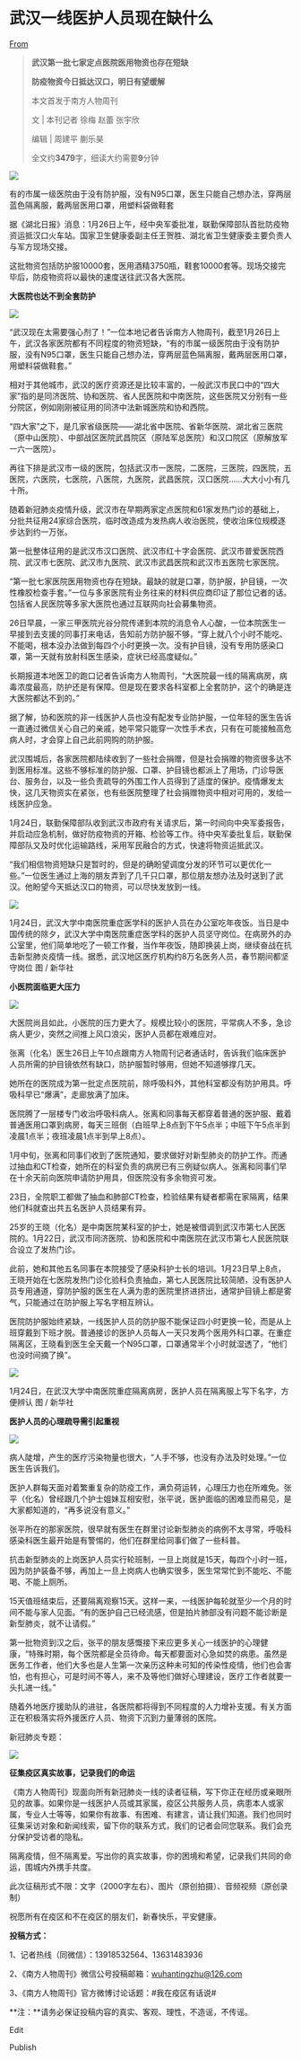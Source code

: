 # 武汉一线医护人员现在缺什么

[From](https://mp.weixin.qq.com/s/UxguDEWZmis84eil08B6qQ)  

> **武汉第一批七家定点医院医用物资也存在短缺**
>
> **防疫物资今日抵达汉口，明日有望缓解**
>
> 本文首发于南方人物周刊
>
> 文 | 本刊记者 徐梅 赵蕾 张宇欣
>
> 编辑 | 周建平 蒯乐昊
>
> 全文约**3479**字，细读大约需要**9**分钟

![](https://res.cloudinary.com/dqvsulqdb/image/upload/v1580995557/iig08avhzhgmn7cawtus.jpg)

有的市属一级医院由于没有防护服，没有N95口罩，医生只能自己想办法，穿两层蓝色隔离服，戴两层医用口罩，用塑料袋做鞋套

据《湖北日报》消息：1月26日上午，经中央军委批准，联勤保障部队首批防疫物资运抵汉口火车站。国家卫生健康委副主任王贺胜、湖北省卫生健康委主要负责人与军方现场交接。

这批物资包括防护服10000套，医用酒精3750瓶，鞋套10000套等。现场交接完毕后，防疫物资将以最快的速度送往武汉各大医院。

**大医院也达不到全套防护**

![](https://res.cloudinary.com/dqvsulqdb/image/upload/v1580995559/dztbuocf01eyx7ojjxq5.png)

“武汉现在太需要强心剂了！”一位本地记者告诉南方人物周刊，截至1月26日上午，武汉各家医院都有不同程度的物资短缺，“有的市属一级医院由于没有防护服，没有N95口罩，医生只能自己想办法，穿两层蓝色隔离服，戴两层医用口罩，用塑料袋做鞋套。”

相对于其他城市，武汉的医疗资源还是比较丰富的，一般武汉市民口中的“四大家”指的是同济医院、协和医院、省人民医院和中南医院，这些医院又分别有一些分院区，例如刚刚被征用的同济中法新城医院和协和西院。

“四大家”之下，是几家省级医院——湖北省中医院、省新华医院、湖北省三医院（原中山医院）、中部战区医院武昌院区（原陆军总医院）和汉口院区（原解放军一六一医院）。

再往下排是武汉市一级的医院，包括武汉市一医院，二医院，三医院，四医院，五医院，六医院，七医院，八医院，九医院，武昌医院，汉口医院……大大小小有几十所。

随着新冠肺炎疫情升级，武汉市在早期两家定点医院和61家发热门诊的基础上，分批共征用24家综合医院，临时改造成为发热病人收治医院，使收治床位规模逐步达到约一万张。

第一批整体征用的是武汉市汉口医院、武汉市红十字会医院、武汉市普爱医院西院、武汉市七医院、武汉市九医院、武汉市武昌医院和武汉市五医院七家医院。

“第一批七家医院医用物资也存在短缺。最缺的就是口罩，防护服，护目镜，一次性橡胶检查手套。”一位与多家医院有业务往来的材料供应商印证了那位记者的话。包括省人民医院等多家大医院也通过互联网向社会募集物资。

26日早晨，一家三甲医院光谷分院传递到本院的消息令人心酸，一位本院医生一早接到去支援的同事打来电话，告知前方防护服不够，“穿上就八个小时不能吃、不能喝，根本没办法做到每四个小时更换一次。没有护目镜，没有专用防感染口罩，第一天就有放射科医生感染，症状已经高度疑似。”

长期报道本地医卫的跑口记者告诉南方人物周刊，“大医院最一线的隔离病房，病毒浓度最高，防护还是有保障。但是现在要求各科室都上全套防护，这个的确是连大医院都达不到的。”

据了解，协和医院的非一线医护人员也没有配发专业防护服，一位年轻的医生告诉一直通过微信关心自己的亲戚，她平常只能穿一次性手术衣，只有在可能接触高危病人时，才会穿上自己此前网购的防护服。

武汉围城后，各家医院都陆续收到了一些社会捐赠，但是社会捐赠的物资很多达不到医用标准。这些不够标准的防护服、口罩、护目镜也都派上了用场，门诊导医台、服务台，以及一些负责疏导的外围工作人员得到了适度的保护。疫情爆发太快，这几天物资实在紧张，也有些医院整理了社会捐赠物资中相对可用的，发给一线医护应急。

1月24日，联勤保障部队收到武汉市政府有关请求后，第一时间向中央军委报告，并启动应急机制，做好防疫物资的开箱、检验等工作。待中央军委批复后，联勤保障部队又及时优化运输路线，采用军民融合的方式，快速将物资运抵武汉。

“我们相信物资短缺只是暂时的，但是的确盼望调度分发的环节可以更优化一些。”一位医生通过上海的朋友弄到了几千只口罩，那位朋友想办法及时送到了武汉。他盼望今天抵达汉口的物资，可以尽快发放到一线。

![](https://res.cloudinary.com/dqvsulqdb/image/upload/v1580995559/cqohjskuudhczy2ypdfk.jpg)

1月24日，武汉大学中南医院重症医学科的医护人员在办公室吃年夜饭。当日是中国传统的除夕，武汉大学中南医院重症医学科的医护人员坚守岗位。在病房外的办公室里，他们简单地吃了一顿工作餐，当作年夜饭，随即换装上岗，继续奋战在抗击新型肺炎疫情一线。据悉，武汉地区医疗机构约8万名医务人员，春节期间都坚守岗位 图 / 新华社

**小医院面临更大压力**

![](https://res.cloudinary.com/dqvsulqdb/image/upload/v1580995560/jmfbjouueoclsy1zgx4e.png)

大医院尚且如此，小医院的压力更大了。规模比较小的医院，平常病人不多，急诊病人更少，突然之间推上风口浪尖，医护人员都在艰难应对。

张离（化名）医生26日上午10点跟南方人物周刊记者通话时，告诉我们临床医护人员所需的护目镜依然有缺口，防护服暂时够用，但她不知道够撑几天。

她所在的医院成为第一批定点医院前，除呼吸科外，其他科室都没有防护用具。呼吸科早已“爆满”，走廊放满了加床。

医院腾了一层楼专门收治呼吸科病人。张离和同事每天都穿着普通的医护服、戴着普通医用口罩到病房，每天三班倒（白班早上8点到下午5点半；中班下午5点半到凌晨1点半；夜班凌晨1点半到早上8点）。

1月中旬，张离和同事们收到了医院通知，要求做好对新型肺炎的防护工作。而通过抽血和CT检查，她所在的科室负责的病房已有三例疑似病人。张离和同事们早在十余天前向医院申请防护用具，但医院没有多余物资可发。

23日，全院职工都做了抽血和肺部CT检查，检验结果有疑者都需在家隔离，结果他们科就查出共五名医护人员结果有异。

25岁的王晓（化名）是中南医院某科室的护士，她是被借调到武汉市第七人民医院的。1月22日，武汉市同济医院、协和医院和中南医院在武汉市第七人民医院联合设立了发热门诊。

此前，她和其他五名同事在本院接受了感染科护士长的培训。1月23日早上8点，王晓开始在七医院发热门诊化验科负责抽血，第七人民医院比较简陋，没有医护人员专用通道，穿防护服的医生在人满为患的医院里挤进挤出，通常护目镜上都是雾气，只能通过在防护服上写名字相互辨认。

医院防护服始终紧缺，一线医护人员的防护服不能保证四小时更换一轮，而是从上班穿戴到下班才脱。普通接诊的医护人员每人一天只发两个医用外科口罩。在重症隔离区，王晓看到医生全天戴一个N95口罩，口罩通常半个小时就湿透了，“他们也没时间摘了换”。

![](https://res.cloudinary.com/dqvsulqdb/image/upload/v1580995561/cy27du05hrhqteu0llur.jpg)

1月24日，在武汉大学中南医院重症隔离病房，医护人员在隔离服上写下名字，方便辨认 图 / 新华社

**医护人员的心理疏导需引起重视**

![](https://res.cloudinary.com/dqvsulqdb/image/upload/v1580995562/ehv8cwsckysppdqcgmk2.png)

病人陡增，产生的医疗污染物量也很大，“人手不够，也没有办法及时处理。”一位医生告诉我们。

医护人群每天面对着繁重复杂的防疫工作，满负荷运转，心理压力也在所难免。张平（化名）曾经跟几个护士姐妹互相安慰，张平说，医护面临的困难显而易见，是大家都知道的，“再多说没有意义。”

张平所在的那家医院，很早就有医生在群里讨论新型肺炎的病例不太寻常，呼吸科感染科医生最开始是有警惕的，他们在群里给同事们做了一些科普。

抗击新型肺炎的上岗医护人员实行轮班制，一旦上岗就是15天，每四个小时一班，因为防护装备不够，再加上一旦上岗病人也确实很多，医生常常忙到不能吃、不能喝、不能上厕所。

15天值班结束后，还要隔离观察15天。这样一来，一线医护每轮就至少一个月的时间不能与家人见面。“有的医护自己已经流感，但是拍片肺部没有问题不能诊断是新型肺炎，就不让请假。”

第一批物资到汉之后，张平的朋友感慨接下来应更多关心一线医护的心理健康，“特殊时期，每个医院都是全员待命。每天都要面对心急如焚的病患。虽然是医务工作者，他们大多也是人生第一次亲历这种未可知的传染性疫情，他们也会害怕，也有担心，可是时间不等人，来不及等他们做好心理建设，医疗工作者就要一头扎进一线。”

随着外地医疗援助队的进驻，各医院都将得到不同程度的人力增补支援。有关方面正在积极落实将外援医疗人员、物资下沉到力量薄弱的医院。

新冠肺炎专题：  

![](https://res.cloudinary.com/dqvsulqdb/image/upload/v1580995563/clam4qepcflcynmqpqah.jpg)

**征集疫区真实故事，记录我们的命运**

《南方人物周刊》现面向所有新冠肺炎一线的读者征稿，写下你正在经历或亲眼所见的故事。如果你是一线医护人员或其家属，疫区公共服务人员，病患本人或家属，专业人士等等，如果你有故事、有困难、有建言，请让我们知道。我们也同时征集采访对象和新闻线索，留下你的联系方式，我们的记者会同您联系。我们会充分保护受访者的隐私。

隔离疫情，但不隔离爱。写出你的真实故事，你的困境和希望，记录我们共同的命运，围城内外携手共度。

此次征稿形式不限：文字（2000字左右）、图片（原创拍摄）、音频视频（原创录制）

祝愿所有在疫区和不在疫区的朋友们，新春快乐，平安健康。

**投稿方式：**

1、记者热线（同微信）：13918532564、13631483936

2、《南方人物周刊》微信公号投稿邮箱：wuhantingzhu@126.com

3、《南方人物周刊》官方微博讨论话题：#我在疫区有话说#

**注：**请务必保证投稿内容的真实、客观、理性，不造谣，不传谣。

Edit

Publish
